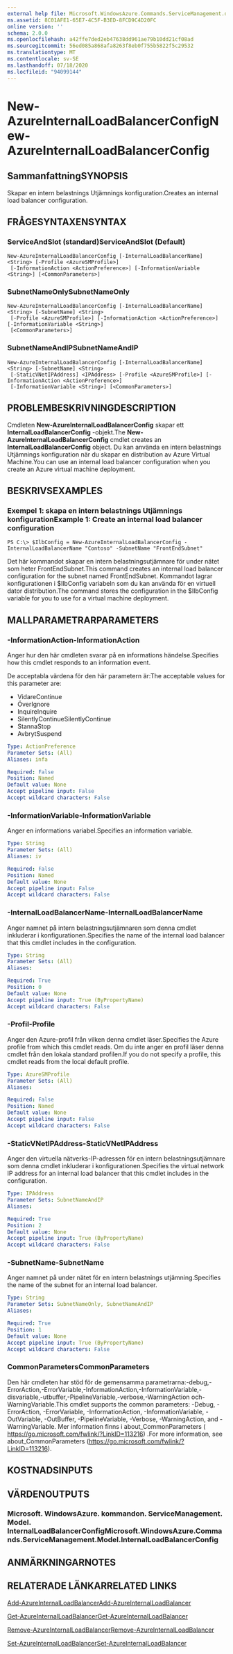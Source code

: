 ```yaml
---
external help file: Microsoft.WindowsAzure.Commands.ServiceManagement.dll-Help.xml
ms.assetid: 8C01AFE1-65E7-4C5F-B3ED-8FCD9C4D20FC
online version: ''
schema: 2.0.0
ms.openlocfilehash: a42ffe7ded2eb47638dd961ae79b10dd21cf08ad
ms.sourcegitcommit: 56ed085a868afa8263f8eb0f755b5822f5c29532
ms.translationtype: MT
ms.contentlocale: sv-SE
ms.lasthandoff: 07/18/2020
ms.locfileid: "94099144"
---
```

# <span data-ttu-id="79f49-101">New-AzureInternalLoadBalancerConfig</span><span class="sxs-lookup"><span data-stu-id="79f49-101">New-AzureInternalLoadBalancerConfig</span></span>

## <span data-ttu-id="79f49-102">Sammanfattning</span><span class="sxs-lookup"><span data-stu-id="79f49-102">SYNOPSIS</span></span>
<span data-ttu-id="79f49-103">Skapar en intern belastnings Utjämnings konfiguration.</span><span class="sxs-lookup"><span data-stu-id="79f49-103">Creates an internal load balancer configuration.</span></span>

## <span data-ttu-id="79f49-104">FRÅGESYNTAXEN</span><span class="sxs-lookup"><span data-stu-id="79f49-104">SYNTAX</span></span>

### <span data-ttu-id="79f49-105">ServiceAndSlot (standard)</span><span class="sxs-lookup"><span data-stu-id="79f49-105">ServiceAndSlot (Default)</span></span>
```
New-AzureInternalLoadBalancerConfig [-InternalLoadBalancerName] <String> [-Profile <AzureSMProfile>]
 [-InformationAction <ActionPreference>] [-InformationVariable <String>] [<CommonParameters>]
```

### <span data-ttu-id="79f49-106">SubnetNameOnly</span><span class="sxs-lookup"><span data-stu-id="79f49-106">SubnetNameOnly</span></span>
```
New-AzureInternalLoadBalancerConfig [-InternalLoadBalancerName] <String> [-SubnetName] <String>
 [-Profile <AzureSMProfile>] [-InformationAction <ActionPreference>] [-InformationVariable <String>]
 [<CommonParameters>]
```

### <span data-ttu-id="79f49-107">SubnetNameAndIP</span><span class="sxs-lookup"><span data-stu-id="79f49-107">SubnetNameAndIP</span></span>
```
New-AzureInternalLoadBalancerConfig [-InternalLoadBalancerName] <String> [-SubnetName] <String>
 [-StaticVNetIPAddress] <IPAddress> [-Profile <AzureSMProfile>] [-InformationAction <ActionPreference>]
 [-InformationVariable <String>] [<CommonParameters>]
```

## <span data-ttu-id="79f49-108">PROBLEMBESKRIVNING</span><span class="sxs-lookup"><span data-stu-id="79f49-108">DESCRIPTION</span></span>
<span data-ttu-id="79f49-109">Cmdleten **New-AzureInternalLoadBalancerConfig** skapar ett **InternalLoadBalancerConfig** -objekt.</span><span class="sxs-lookup"><span data-stu-id="79f49-109">The **New-AzureInternalLoadBalancerConfig** cmdlet creates an **InternalLoadBalancerConfig** object.</span></span>
<span data-ttu-id="79f49-110">Du kan använda en intern belastnings Utjämnings konfiguration när du skapar en distribution av Azure Virtual Machine.</span><span class="sxs-lookup"><span data-stu-id="79f49-110">You can use an internal load balancer configuration when you create an Azure virtual machine deployment.</span></span>

## <span data-ttu-id="79f49-111">BESKRIVS</span><span class="sxs-lookup"><span data-stu-id="79f49-111">EXAMPLES</span></span>

### <span data-ttu-id="79f49-112">Exempel 1: skapa en intern belastnings Utjämnings konfiguration</span><span class="sxs-lookup"><span data-stu-id="79f49-112">Example 1: Create an internal load balancer configuration</span></span>
```
PS C:\> $IlbConfig = New-AzureInternalLoadBalancerConfig -InternalLoadBalancerName "Contoso" -SubnetName "FrontEndSubnet"
```

<span data-ttu-id="79f49-113">Det här kommandot skapar en intern belastningsutjämnare för under nätet som heter FrontEndSubnet.</span><span class="sxs-lookup"><span data-stu-id="79f49-113">This command creates an internal load balancer configuration for the subnet named FrontEndSubnet.</span></span>
<span data-ttu-id="79f49-114">Kommandot lagrar konfigurationen i $IlbConfig variabeln som du kan använda för en virtuell dator distribution.</span><span class="sxs-lookup"><span data-stu-id="79f49-114">The command stores the configuration in the $IlbConfig variable for you to use for a virtual machine deployment.</span></span>

## <span data-ttu-id="79f49-115">MALLPARAMETRAR</span><span class="sxs-lookup"><span data-stu-id="79f49-115">PARAMETERS</span></span>

### <span data-ttu-id="79f49-116">-InformationAction</span><span class="sxs-lookup"><span data-stu-id="79f49-116">-InformationAction</span></span>
<span data-ttu-id="79f49-117">Anger hur den här cmdleten svarar på en informations händelse.</span><span class="sxs-lookup"><span data-stu-id="79f49-117">Specifies how this cmdlet responds to an information event.</span></span>

<span data-ttu-id="79f49-118">De acceptabla värdena för den här parametern är:</span><span class="sxs-lookup"><span data-stu-id="79f49-118">The acceptable values for this parameter are:</span></span>

- <span data-ttu-id="79f49-119">Vidare</span><span class="sxs-lookup"><span data-stu-id="79f49-119">Continue</span></span>
- <span data-ttu-id="79f49-120">Över</span><span class="sxs-lookup"><span data-stu-id="79f49-120">Ignore</span></span>
- <span data-ttu-id="79f49-121">Inquire</span><span class="sxs-lookup"><span data-stu-id="79f49-121">Inquire</span></span>
- <span data-ttu-id="79f49-122">SilentlyContinue</span><span class="sxs-lookup"><span data-stu-id="79f49-122">SilentlyContinue</span></span>
- <span data-ttu-id="79f49-123">Stanna</span><span class="sxs-lookup"><span data-stu-id="79f49-123">Stop</span></span>
- <span data-ttu-id="79f49-124">Avbryt</span><span class="sxs-lookup"><span data-stu-id="79f49-124">Suspend</span></span>

```yaml
Type: ActionPreference
Parameter Sets: (All)
Aliases: infa

Required: False
Position: Named
Default value: None
Accept pipeline input: False
Accept wildcard characters: False
```

### <span data-ttu-id="79f49-125">-InformationVariable</span><span class="sxs-lookup"><span data-stu-id="79f49-125">-InformationVariable</span></span>
<span data-ttu-id="79f49-126">Anger en informations variabel.</span><span class="sxs-lookup"><span data-stu-id="79f49-126">Specifies an information variable.</span></span>

```yaml
Type: String
Parameter Sets: (All)
Aliases: iv

Required: False
Position: Named
Default value: None
Accept pipeline input: False
Accept wildcard characters: False
```

### <span data-ttu-id="79f49-127">-InternalLoadBalancerName</span><span class="sxs-lookup"><span data-stu-id="79f49-127">-InternalLoadBalancerName</span></span>
<span data-ttu-id="79f49-128">Anger namnet på intern belastningsutjämnaren som denna cmdlet inkluderar i konfigurationen.</span><span class="sxs-lookup"><span data-stu-id="79f49-128">Specifies the name of the internal load balancer that this cmdlet includes in the configuration.</span></span>

```yaml
Type: String
Parameter Sets: (All)
Aliases: 

Required: True
Position: 0
Default value: None
Accept pipeline input: True (ByPropertyName)
Accept wildcard characters: False
```

### <span data-ttu-id="79f49-129">-Profil</span><span class="sxs-lookup"><span data-stu-id="79f49-129">-Profile</span></span>
<span data-ttu-id="79f49-130">Anger den Azure-profil från vilken denna cmdlet läser.</span><span class="sxs-lookup"><span data-stu-id="79f49-130">Specifies the Azure profile from which this cmdlet reads.</span></span>
<span data-ttu-id="79f49-131">Om du inte anger en profil läser denna cmdlet från den lokala standard profilen.</span><span class="sxs-lookup"><span data-stu-id="79f49-131">If you do not specify a profile, this cmdlet reads from the local default profile.</span></span>

```yaml
Type: AzureSMProfile
Parameter Sets: (All)
Aliases: 

Required: False
Position: Named
Default value: None
Accept pipeline input: False
Accept wildcard characters: False
```

### <span data-ttu-id="79f49-132">-StaticVNetIPAddress</span><span class="sxs-lookup"><span data-stu-id="79f49-132">-StaticVNetIPAddress</span></span>
<span data-ttu-id="79f49-133">Anger den virtuella nätverks-IP-adressen för en intern belastningsutjämnare som denna cmdlet inkluderar i konfigurationen.</span><span class="sxs-lookup"><span data-stu-id="79f49-133">Specifies the virtual network IP address for an internal load balancer that this cmdlet includes in the configuration.</span></span>

```yaml
Type: IPAddress
Parameter Sets: SubnetNameAndIP
Aliases: 

Required: True
Position: 2
Default value: None
Accept pipeline input: True (ByPropertyName)
Accept wildcard characters: False
```

### <span data-ttu-id="79f49-134">-SubnetName</span><span class="sxs-lookup"><span data-stu-id="79f49-134">-SubnetName</span></span>
<span data-ttu-id="79f49-135">Anger namnet på under nätet för en intern belastnings utjämning.</span><span class="sxs-lookup"><span data-stu-id="79f49-135">Specifies the name of the subnet for an internal load balancer.</span></span>

```yaml
Type: String
Parameter Sets: SubnetNameOnly, SubnetNameAndIP
Aliases: 

Required: True
Position: 1
Default value: None
Accept pipeline input: True (ByPropertyName)
Accept wildcard characters: False
```

### <span data-ttu-id="79f49-136">CommonParameters</span><span class="sxs-lookup"><span data-stu-id="79f49-136">CommonParameters</span></span>
<span data-ttu-id="79f49-137">Den här cmdleten har stöd för de gemensamma parametrarna:-debug,-ErrorAction,-ErrorVariable,-InformationAction,-InformationVariable,-disvariable,-utbuffer,-PipelineVariable,-verbose,-WarningAction och-WarningVariable.</span><span class="sxs-lookup"><span data-stu-id="79f49-137">This cmdlet supports the common parameters: -Debug, -ErrorAction, -ErrorVariable, -InformationAction, -InformationVariable, -OutVariable, -OutBuffer, -PipelineVariable, -Verbose, -WarningAction, and -WarningVariable.</span></span> <span data-ttu-id="79f49-138">Mer information finns i about_CommonParameters ( https://go.microsoft.com/fwlink/?LinkID=113216) .</span><span class="sxs-lookup"><span data-stu-id="79f49-138">For more information, see about_CommonParameters (https://go.microsoft.com/fwlink/?LinkID=113216).</span></span>

## <span data-ttu-id="79f49-139">KOSTNADS</span><span class="sxs-lookup"><span data-stu-id="79f49-139">INPUTS</span></span>

## <span data-ttu-id="79f49-140">VÄRDEN</span><span class="sxs-lookup"><span data-stu-id="79f49-140">OUTPUTS</span></span>

### <span data-ttu-id="79f49-141">Microsoft. WindowsAzure. kommandon. ServiceManagement. Model. InternalLoadBalancerConfig</span><span class="sxs-lookup"><span data-stu-id="79f49-141">Microsoft.WindowsAzure.Commands.ServiceManagement.Model.InternalLoadBalancerConfig</span></span>

## <span data-ttu-id="79f49-142">ANMÄRKNINGAR</span><span class="sxs-lookup"><span data-stu-id="79f49-142">NOTES</span></span>

## <span data-ttu-id="79f49-143">RELATERADE LÄNKAR</span><span class="sxs-lookup"><span data-stu-id="79f49-143">RELATED LINKS</span></span>

[<span data-ttu-id="79f49-144">Add-AzureInternalLoadBalancer</span><span class="sxs-lookup"><span data-stu-id="79f49-144">Add-AzureInternalLoadBalancer</span></span>](./Add-AzureInternalLoadBalancer.md)

[<span data-ttu-id="79f49-145">Get-AzureInternalLoadBalancer</span><span class="sxs-lookup"><span data-stu-id="79f49-145">Get-AzureInternalLoadBalancer</span></span>](./Get-AzureInternalLoadBalancer.md)

[<span data-ttu-id="79f49-146">Remove-AzureInternalLoadBalancer</span><span class="sxs-lookup"><span data-stu-id="79f49-146">Remove-AzureInternalLoadBalancer</span></span>](./Remove-AzureInternalLoadBalancer.md)

[<span data-ttu-id="79f49-147">Set-AzureInternalLoadBalancer</span><span class="sxs-lookup"><span data-stu-id="79f49-147">Set-AzureInternalLoadBalancer</span></span>](./Set-AzureInternalLoadBalancer.md)


